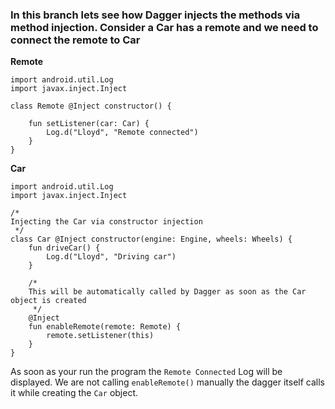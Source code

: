 ### In this branch lets see how Dagger injects the methods via method injection. Consider a Car has a remote and we need to connect the remote to Car

**Remote**

```
import android.util.Log
import javax.inject.Inject

class Remote @Inject constructor() {

    fun setListener(car: Car) {
        Log.d("Lloyd", "Remote connected")
    }
}
```

**Car**

```
import android.util.Log
import javax.inject.Inject

/*
Injecting the Car via constructor injection
 */
class Car @Inject constructor(engine: Engine, wheels: Wheels) {
    fun driveCar() {
        Log.d("Lloyd", "Driving car")
    }

    /*
    This will be automatically called by Dagger as soon as the Car object is created
     */
    @Inject
    fun enableRemote(remote: Remote) {
        remote.setListener(this)
    }
}
```

As soon as your run the program the `Remote Connected` Log will be displayed. We are not calling `enableRemote()` manually the dagger itself calls it while creating the `Car` object.
